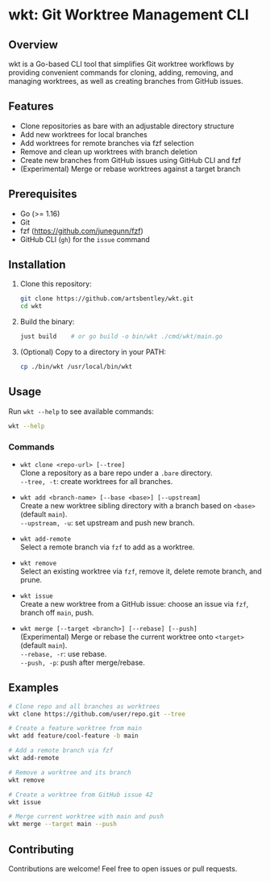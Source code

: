 # wkt: Git Worktree Management CLI

## Overview

wkt is a Go-based CLI tool that simplifies Git worktree workflows by providing convenient commands
for cloning, adding, removing, and managing worktrees, as well as creating branches from GitHub issues.

## Features

- Clone repositories as bare with an adjustable directory structure
- Add new worktrees for local branches
- Add worktrees for remote branches via fzf selection
- Remove and clean up worktrees with branch deletion
- Create new branches from GitHub issues using GitHub CLI and fzf
- (Experimental) Merge or rebase worktrees against a target branch

## Prerequisites

- Go (>= 1.16)
- Git
- fzf (https://github.com/junegunn/fzf)
- GitHub CLI (`gh`) for the `issue` command

## Installation

1. Clone this repository:
   ```bash
   git clone https://github.com/artsbentley/wkt.git
   cd wkt
   ```

2. Build the binary:
   ```bash
   just build    # or go build -o bin/wkt ./cmd/wkt/main.go
   ```

3. (Optional) Copy to a directory in your PATH:
   ```bash
   cp ./bin/wkt /usr/local/bin/wkt
   ```

## Usage

Run `wkt --help` to see available commands:

```bash
wkt --help
```

### Commands

- `wkt clone <repo-url> [--tree]`  
  Clone a repository as a bare repo under a `.bare` directory.  
  `--tree, -t`: create worktrees for all branches.

- `wkt add <branch-name> [--base <base>] [--upstream]`  
  Create a new worktree sibling directory with a branch based on `<base>` (default `main`).  
  `--upstream, -u`: set upstream and push new branch.

- `wkt add-remote`  
  Select a remote branch via `fzf` to add as a worktree.

- `wkt remove`  
  Select an existing worktree via `fzf`, remove it, delete remote branch, and prune.

- `wkt issue`  
  Create a new worktree from a GitHub issue: choose an issue via `fzf`, branch off `main`, push.

- `wkt merge [--target <branch>] [--rebase] [--push]`  
  (Experimental) Merge or rebase the current worktree onto `<target>` (default `main`).  
  `--rebase, -r`: use rebase.  
  `--push, -p`: push after merge/rebase.

## Examples

```bash
# Clone repo and all branches as worktrees
wkt clone https://github.com/user/repo.git --tree

# Create a feature worktree from main
wkt add feature/cool-feature -b main

# Add a remote branch via fzf
wkt add-remote

# Remove a worktree and its branch
wkt remove

# Create a worktree from GitHub issue 42
wkt issue

# Merge current worktree with main and push
wkt merge --target main --push
```

## Contributing

Contributions are welcome! Feel free to open issues or pull requests.
